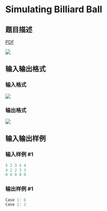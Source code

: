 # Simulating Billiard Ball

## 题目描述

[problemUrl]: https://uva.onlinejudge.org/index.php?option=com_onlinejudge&Itemid=8&category=279&page=show_problem&problem=3884

[PDF](https://uva.onlinejudge.org/external/124/p12453.pdf)

![](https://cdn.luogu.com.cn/upload/vjudge_pic/UVA12453/d42e248dcf31983473535a76ada6744cca212caa.png)

## 输入输出格式

### 输入格式

![](https://cdn.luogu.com.cn/upload/vjudge_pic/UVA12453/e3645b51549a5d75552541737f6befdccef48686.png)

### 输出格式

![](https://cdn.luogu.com.cn/upload/vjudge_pic/UVA12453/d2eecf6b15b6363330f72f432dc675e810a1dc2f.png)

## 输入输出样例

### 输入样例 #1

```cpp
5 2 3 4 4
4 2 2 3 3
0 0 0 0 0
```


### 输出样例 #1

```cpp
Case 1: 6
Case 2: 2
```


